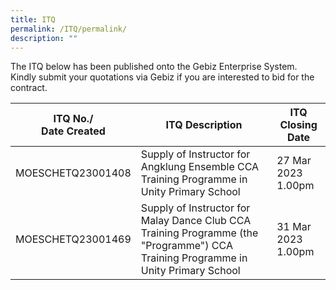 ```yaml
---
title: ITQ
permalink: /ITQ/permalink/
description: ""
---
```

The ITQ below has been published onto the Gebiz Enterprise System. <br>Kindly submit your quotations via Gebiz if you are interested to bid for the contract.


| ITQ No./<br>Date Created | ITQ Description | ITQ Closing Date |
| -------- | -------- | -------- |
|MOESCHETQ23001408| Supply of Instructor for Angklung Ensemble CCA Training Programme in Unity Primary School |27 Mar 2023 1.00pm |
|MOESCHETQ23001469| Supply of Instructor for Malay Dance Club CCA Training Programme (the "Programme") CCA Training Programme in Unity Primary School |31 Mar 2023 1.00pm |